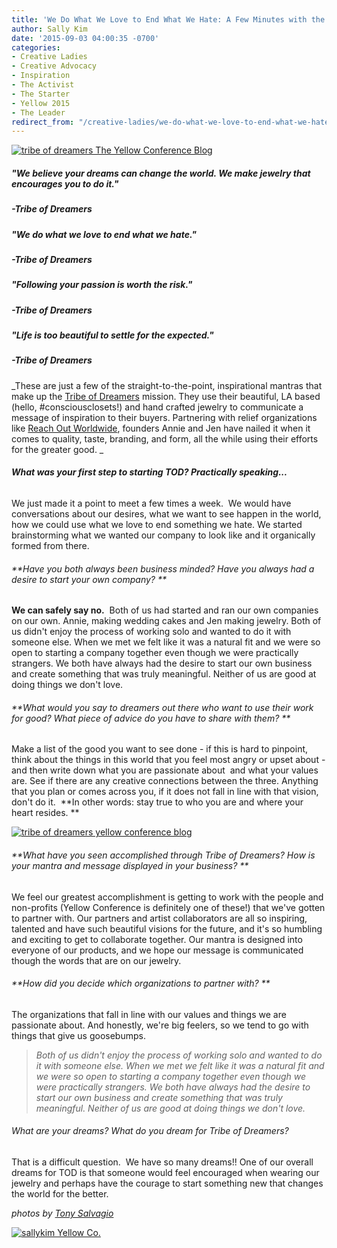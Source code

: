 ```yaml
---
title: 'We Do What We Love to End What We Hate: A Few Minutes with the Tribe of Dreamers'
author: Sally Kim
date: '2015-09-03 04:00:35 -0700'
categories:
- Creative Ladies
- Creative Advocacy
- Inspiration
- The Activist
- The Starter
- Yellow 2015
- The Leader
redirect_from: "/creative-ladies/we-do-what-we-love-to-end-what-we-hate-a-few-minutes-with-the-tribe-of-dreamers/"
---
```


[![tribe of dreamers The Yellow Conference Blog](http://yellowconference.com/wp-content/uploads/2015/08/Annie-and-Jen-2.jpg)](http://yellowconference.com/wp-content/uploads/2015/08/Annie-and-Jen-2.jpg)

##### "We believe your dreams can change the world. We make jewelry that encourages you to do it."

##### -Tribe of Dreamers

##### "We do what we love to end what we hate."

##### -Tribe of Dreamers

##### "Following your passion is worth the risk."

##### -Tribe of Dreamers

##### "Life is too beautiful to settle for the expected."

##### -Tribe of Dreamers

_These are just a few of the straight-to-the-point, inspirational mantras that make up the [Tribe of Dreamers](http://www.tribeofdreamers.co/0jzdkwvg6pwgozqhjjb2mmdr5evnsp) mission. They use their beautiful, LA based (hello, #consciousclosets!) and hand crafted jewelry to communicate a message of inspiration to their buyers. Partnering with relief organizations like [Reach Out Worldwide](http://www.tribeofdreamers.co/reach-out-worldwide/), founders Annie and Jen have nailed it when it comes to quality, taste, branding, and form, all the while using their efforts for the greater good. _

###### **What was your first step to starting TOD? Practically speaking...**

We just made it a point to meet a few times a week.  We would have conversations about our desires, what we want to see happen in the world, how we could use what we love to end something we hate. We started brainstorming what we wanted our company to look like and it organically formed from there.

###### **Have you both always been business minded? Have you always had a desire to start your own company? **

**We can safely say no.**  Both of us had started and ran our own companies on our own. Annie, making wedding cakes and Jen making jewelry. Both of us didn't enjoy the process of working solo and wanted to do it with someone else. When we met we felt like it was a natural fit and we were so open to starting a company together even though we were practically strangers. We both have always had the desire to start our own business and create something that was truly meaningful. Neither of us are good at doing things we don't love.

###### **What would you say to dreamers out there who want to use their work for good? What piece of advice do you have to share with them? **

Make a list of the good you want to see done - if this is hard to pinpoint, think about the things in this world that you feel most angry or upset about - and then write down what you are passionate about  and what your values are. See if there are any creative connections between the three. Anything that you plan or comes across you, if it does not fall in line with that vision, don't do it.  **In other words: stay true to who you are and where your heart resides. **

[![tribe of dreamers yellow conference blog](http://yellowconference.com/wp-content/uploads/2015/08/Annie-and-Jen-1.jpg)](http://yellowconference.com/wp-content/uploads/2015/08/Annie-and-Jen-1.jpg)

###### **What have you seen accomplished through Tribe of Dreamers? How is your mantra and message displayed in your business? **

We feel our greatest accomplishment is getting to work with the people and non-profits (Yellow Conference is definitely one of these!) that we've gotten to partner with. Our partners and artist collaborators are all so inspiring, talented and have such beautiful visions for the future, and it's so humbling and exciting to get to collaborate together. Our mantra is designed into everyone of our products, and we hope our message is communicated though the words that are on our jewelry.

###### **How did you decide which organizations to partner with? **

The organizations that fall in line with our values and things we are passionate about. And honestly, we're big feelers, so we tend to go with things that give us goosebumps.

> _Both of us didn't enjoy the process of working solo and wanted to do it with someone else. When we met we felt like it was a natural fit and we were so open to starting a company together even though we were practically strangers. We both have always had the desire to start our own business and create something that was truly meaningful. Neither of us are good at doing things we don't love._

###### What are your dreams? What do you dream for Tribe of Dreamers?

That is a difficult question.  We have so many dreams!! One of our overall dreams for TOD is that someone would feel encouraged when wearing our jewelry and perhaps have the courage to start something new that changes the world for the better. 

_photos by [Tony Salvagio](https://instagram.com/mycitystreets/)_

[![sallykim Yellow Co.](http://yellowconference.com/wp-content/uploads/2015/07/sallykim.jpg)](http://lettersfromamister.tumblr.com/)
